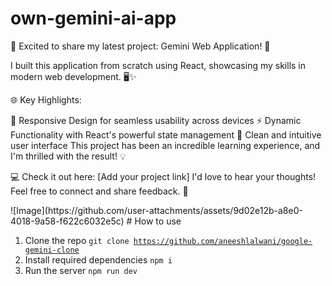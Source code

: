 # own-gemini-ai-app
🚀 Excited to share my latest project: Gemini Web Application! 🌟

I built this application from scratch using React, showcasing my skills in modern web development. 🖥️✨

🌐 Key Highlights:

🔄 Responsive Design for seamless usability across devices
⚡ Dynamic Functionality with React's powerful state management
🎨 Clean and intuitive user interface
This project has been an incredible learning experience, and I'm thrilled with the result! 💡

💻 Check it out here: [Add your project link]
I'd love to hear your thoughts! Feel free to connect and share feedback. 🙌

<div align="center">
</div>
![Image](https://github.com/user-attachments/assets/9d02e12b-a8e0-4018-9a58-f622c6032e5c)
# How to use

1.  Clone the repo <code>git clone https://github.com/aneeshlalwani/google-gemini-clone </code>
2.  Install required dependencies <code>npm i</code>
3. Run the server <code>npm run dev</code>




